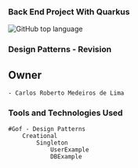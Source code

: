 ### Back End Project With Quarkus

![GitHub top language](https://img.shields.io/github/languages/top/CarlosRobertoMedeiros/Backend-Java-red)
### Design Patterns - Revision

## Owner

	- Carlos Roberto Medeiros de Lima

### Tools and Technologies Used ###
	
	#Gof - Design Patterns
		Creational
			Singleton
				UserExample
				DBExample
	